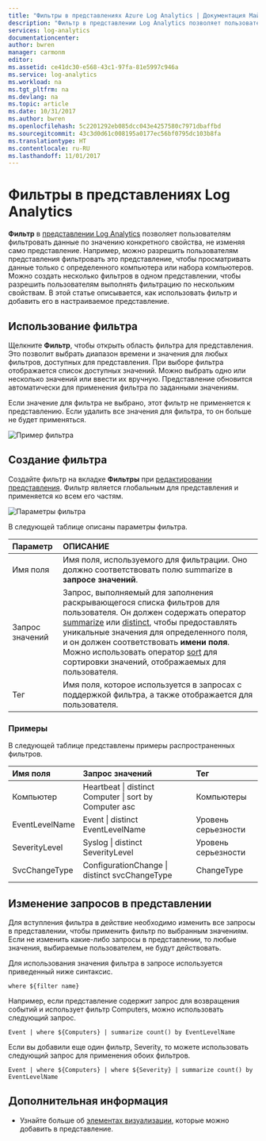 ```yaml
---
title: "Фильтры в представлениях Azure Log Analytics | Документация Майкрософт"
description: "Фильтр в представлении Log Analytics позволяет пользователям фильтровать данные по значению конкретного свойства, не изменяя само представление.  В этой статье описывается, как использовать фильтр и добавить его в настраиваемое представление."
services: log-analytics
documentationcenter: 
author: bwren
manager: carmonm
editor: 
ms.assetid: ce41dc30-e568-43c1-97fa-81e5997c946a
ms.service: log-analytics
ms.workload: na
ms.tgt_pltfrm: na
ms.devlang: na
ms.topic: article
ms.date: 10/31/2017
ms.author: bwren
ms.openlocfilehash: 5c2201292eb085dcc043e4257580c7971dbaffbd
ms.sourcegitcommit: 43c3d0d61c008195a0177ec56bf0795dc103b8fa
ms.translationtype: HT
ms.contentlocale: ru-RU
ms.lasthandoff: 11/01/2017
---
```

# <a name="filters-in-log-analytics-views"></a>Фильтры в представлениях Log Analytics
**Фильтр** в [представлении Log Analytics](log-analytics-view-designer.md) позволяет пользователям фильтровать данные по значению конкретного свойства, не изменяя само представление.  Например, можно разрешить пользователям представления фильтровать это представление, чтобы просматривать данные только с определенного компьютера или набора компьютеров.  Можно создать несколько фильтров в одном представлении, чтобы разрешить пользователям выполнять фильтрацию по нескольким свойствам.  В этой статье описывается, как использовать фильтр и добавить его в настраиваемое представление.

## <a name="using-a-filter"></a>Использование фильтра
Щелкните **Фильтр**, чтобы открыть область фильтра для представления.  Это позволит выбрать диапазон времени и значения для любых фильтров, доступных для представления.  При выборе фильтра отображается список доступных значений.  Можно выбрать одно или несколько значений или ввести их вручную. Представление обновится автоматически для применения фильтра по заданными значениям. 

Если значение для фильтра не выбрано, этот фильтр не применяется к представлению.  Если удалить все значения для фильтра, то он больше не будет применяться.


![Пример фильтра](media/log-analytics-view-designer/filters-example.png)


## <a name="creating-a-filter"></a>Создание фильтра

Создайте фильтр на вкладке **Фильтры** при [редактировании представления](log-analytics-view-designer.md).  Фильтр является глобальным для представления и применяется ко всем его частям.  

![Параметры фильтра](media/log-analytics-view-designer/filters-settings.png)

В следующей таблице описаны параметры фильтра.

| Параметр | ОПИСАНИЕ |
|:---|:---|
| Имя поля | Имя поля, используемого для фильтрации.  Оно должно соответствовать полю summarize в **запросе значений**. |
| Запрос значений | Запрос, выполняемый для заполнения раскрывающегося списка фильтров для пользователя.  Он должен содержать оператор [summarize](https://docs.loganalytics.io/docs/Language-Reference/Tabular-operators/summarize-operator) или [distinct](https://docs.loganalytics.io/docs/Language-Reference/Tabular-operators/distinct-operator), чтобы предоставлять уникальные значения для определенного поля, и он должен соответствовать **имени поля**.  Можно использовать оператор [sort](https://docs.loganalytics.io/docs/Language-Reference/Tabular-operators/sort-operator) для сортировки значений, отображаемых для пользователя. |
| Тег | Имя поля, которое используется в запросах с поддержкой фильтра, а также отображается для пользователя. |

### <a name="examples"></a>Примеры

В следующей таблице представлены примеры распространенных фильтров.  

| Имя поля | Запрос значений | Тег |
|:--|:--|:--|
| Компьютер   | Heartbeat &#124; distinct Computer &#124; sort by Computer asc | Компьютеры |
| EventLevelName | Event &#124; distinct EventLevelName | Уровень серьезности |
| SeverityLevel | Syslog &#124; distinct SeverityLevel | Уровень серьезности |
| SvcChangeType | ConfigurationChange &#124; distinct svcChangeType | ChangeType |


## <a name="modify-view-queries"></a>Изменение запросов в представлении

Для вступления фильтра в действие необходимо изменить все запросы в представлении, чтобы применить фильтр по выбранным значениям.  Если не изменить какие-либо запросы в представлении, то любые значения, выбираемые пользователем, не будут действовать.

Для использования значения фильтра в запросе используется приведенный ниже синтаксис. 

    where ${filter name}  

Например, если представление содержит запрос для возвращения событий и использует фильтр Computers, можно использовать следующий запрос.

    Event | where ${Computers} | summarize count() by EventLevelName

Если вы добавили еще один фильтр, Severity, то можете использовать следующий запрос для применения обоих фильтров.

    Event | where ${Computers} | where ${Severity} | summarize count() by EventLevelName

## <a name="next-steps"></a>Дополнительная информация
* Узнайте больше об [элементах визуализации](log-analytics-view-designer-parts.md), которые можно добавить в представление.